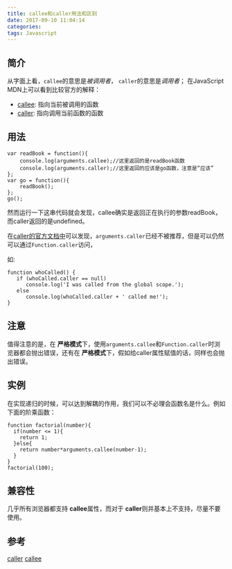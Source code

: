 ```yaml
---
title: callee和caller用法和区别
date: 2017-09-10 11:04:14
categories:
tags: Javascript
---
```

## 简介
从字面上看，`callee`的意思是*被调用者*， `caller`的意思是*调用者*；
在JavaScript MDN上可以看到比较官方的解释：
- [callee](https://developer.mozilla.org/en-US/docs/Web/JavaScript/Reference/Functions/arguments/callee): 指向当前被调用的函数
- [caller](https://developer.mozilla.org/en-US/docs/Web/JavaScript/Reference/Functions/arguments/caller): 指向调用当前函数的函数

## 用法
```
var readBook = function(){
    console.log(arguments.callee);//这里返回的是readBook函数
    console.log(arguments.caller);//这里返回的应该是go函数，注意是“应该”
};
var go = function(){
    readBook();
};
go();
```
然而运行一下这串代码就会发现，callee确实是返回正在执行的参数readBook，而caller返回的是undefined。

在[caller的官方文档中](https://developer.mozilla.org/en-US/docs/Web/JavaScript/Reference/Functions/arguments/caller)可以发现，`arguments.caller`已经不被推荐，但是可以仍然可以通过`Function.caller`访问，

如:
```
function whoCalled() {
   if (whoCalled.caller == null)
      console.log('I was called from the global scope.');
   else
      console.log(whoCalled.caller + ' called me!');
}
```

## 注意
值得注意的是，在 **严格模式**下，使用`arguments.callee`和`Function.caller`时浏览器都会抛出错误，还有在 **严格模式**下，假如给caller属性赋值的话，同样也会抛出错误。

## 实例
在实现递归的时候，可以达到解耦的作用，我们可以不必理会函数名是什么。例如下面的阶乘函数：
```
function factorial(number){
  if(number <= 1){
    return 1;
  }else{
    return number*arguments.callee(number-1);
  }
}
factorial(100);
```

## 兼容性
几乎所有浏览器都支持 **callee**属性，而对于 **caller**则并基本上不支持，尽量不要使用。

## 参考
[caller](https://developer.mozilla.org/en-US/docs/Web/JavaScript/Reference/Functions/arguments/caller)
[callee](https://developer.mozilla.org/en-US/docs/Web/JavaScript/Reference/Functions/arguments/callee)
